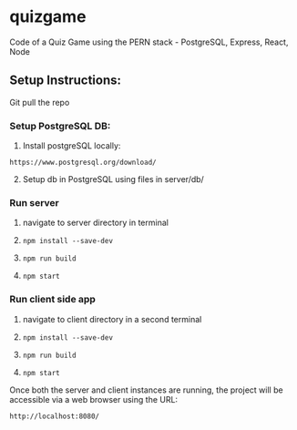 # quizgame
Code of a Quiz Game using the PERN stack - PostgreSQL, Express, React, Node

## Setup Instructions:
Git pull the repo

### Setup PostgreSQL DB:
1. Install postgreSQL locally:
```
https://www.postgresql.org/download/
```
2. Setup db in PostgreSQL using files in server/db/

### Run server
1. navigate to server directory in terminal
2.
   ```
   npm install --save-dev
   ```
3.
   ```
   npm run build
   ```
4.
   ```
   npm start
   ```

### Run client side app
1. navigate to client directory in a second terminal
2.
   ```
   npm install --save-dev
   ```
3.
   ```
   npm run build
   ```
4.
   ```
   npm start
   ```

Once both the server and client instances are running, the project will be accessible via a web browser using the URL:
```
http://localhost:8080/
```
